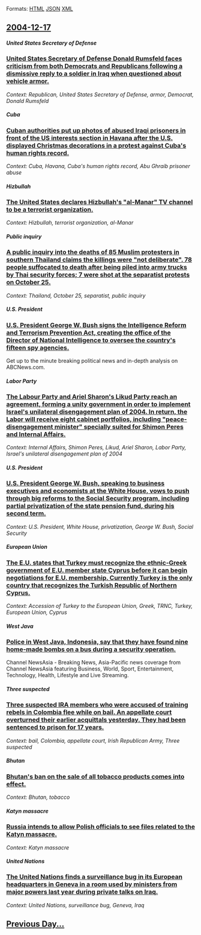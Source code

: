 
Formats: [HTML](2004/12/17/index.html)  [JSON](2004/12/17/index.json)  [XML](2004/12/17/index.xml)  

## [2004-12-17](/news/2004/12/17/index.md)

##### United States Secretary of Defense
### [ United States Secretary of Defense Donald Rumsfeld faces criticism from both Democrats and Republicans following a dismissive reply to a soldier in Iraq when questioned about vehicle armor. ](/news/2004/12/17/united-states-secretary-of-defense-donald-rumsfeld-faces-criticism-from-both-democrats-and-republicans-following-a-dismissive-reply-to-a-so.md)
_Context: Republican, United States Secretary of Defense, armor, Democrat, Donald Rumsfeld_

##### Cuba
### [ Cuban authorities put up photos of abused Iraqi prisoners in front of the US interests section in Havana after the U.S. displayed Christmas decorations in a protest against Cuba's human rights record. ](/news/2004/12/17/cuban-authorities-put-up-photos-of-abused-iraqi-prisoners-in-front-of-the-us-interests-section-in-havana-after-the-u-s-displayed-christmas.md)
_Context: Cuba, Havana, Cuba's human rights record, Abu Ghraib prisoner abuse_

##### Hizbullah
### [ The United States declares Hizbullah's "al-Manar" TV channel to be a terrorist organization. ](/news/2004/12/17/the-united-states-declares-hizbullah-s-al-manar-tv-channel-to-be-a-terrorist-organization.md)
_Context: Hizbullah, terrorist organization, al-Manar_

##### Public inquiry
### [ A public inquiry into the deaths of 85 Muslim protesters in southern Thailand claims the killings were "not deliberate". 78 people suffocated to death after being piled into army trucks by Thai security forces; 7 were shot at the separatist protests on October 25. ](/news/2004/12/17/a-public-inquiry-into-the-deaths-of-85-muslim-protesters-in-southern-thailand-claims-the-killings-were-not-deliberate-78-people-suffocat.md)
_Context: Thailand, October 25, separatist, public inquiry_

##### U.S. President
### [ U.S. President George W. Bush signs the Intelligence Reform and Terrorism Prevention Act, creating the office of the Director of National Intelligence to oversee the country's fifteen spy agencies. ](/news/2004/12/17/u-s-president-george-w-bush-signs-the-intelligence-reform-and-terrorism-prevention-act-creating-the-office-of-the-director-of-national-i.md)
Get up to the minute breaking political news and in-depth analysis on ABCNews.com.

##### Labor Party
### [ The Labour Party and Ariel Sharon's Likud Party reach an agreement, forming a unity government in order to implement Israel's unilateral disengagement plan of 2004. In return, the Labor will receive eight cabinet portfolios, including "peace-disengagement minister" specially suited for Shimon Peres and Internal Affairs. ](/news/2004/12/17/the-labour-party-and-ariel-sharon-s-likud-party-reach-an-agreement-forming-a-unity-government-in-order-to-implement-israel-s-unilateral-di.md)
_Context: Internal Affairs, Shimon Peres, Likud, Ariel Sharon, Labor Party, Israel's unilateral disengagement plan of 2004_

##### U.S. President
### [ U.S. President George W. Bush, speaking to business executives and economists at the White House, vows to push through big reforms to the Social Security program, including partial privatization of the state pension fund, during his second term. ](/news/2004/12/17/u-s-president-george-w-bush-speaking-to-business-executives-and-economists-at-the-white-house-vows-to-push-through-big-reforms-to-the-s.md)
_Context: U.S. President, White House, privatization, George W. Bush, Social Security_

##### European Union
### [ The E.U. states that Turkey must recognize the ethnic-Greek government of E.U. member state Cyprus before it can begin negotiations for E.U. membership. Currently Turkey is the only country that recognizes the Turkish Republic of Northern Cyprus. ](/news/2004/12/17/the-e-u-states-that-turkey-must-recognize-the-ethnic-greek-government-of-e-u-member-state-cyprus-before-it-can-begin-negotiations-for-e-u.md)
_Context: Accession of Turkey to the European Union, Greek, TRNC, Turkey, European Union, Cyprus_

##### West Java
### [ Police in West Java, Indonesia, say that they have found nine home-made bombs on a bus during a security operation. ](/news/2004/12/17/police-in-west-java-indonesia-say-that-they-have-found-nine-home-made-bombs-on-a-bus-during-a-security-operation.md)
Channel NewsAsia - Breaking News, Asia-Pacific news coverage from Channel NewsAsia featuring Business, World, Sport, Entertainment, Technology, Health, Lifestyle and Live Streaming.

##### Three suspected
### [ Three suspected IRA members who were accused of training rebels in Colombia flee while on bail. An appellate court overturned their earlier acquittals yesterday. They had been sentenced to prison for 17 years. ](/news/2004/12/17/three-suspected-ira-members-who-were-accused-of-training-rebels-in-colombia-flee-while-on-bail-an-appellate-court-overturned-their-earlier.md)
_Context: bail, Colombia, appellate court, Irish Republican Army, Three suspected_

##### Bhutan
### [ Bhutan's ban on the sale of all tobacco products comes into effect. ](/news/2004/12/17/bhutan-s-ban-on-the-sale-of-all-tobacco-products-comes-into-effect.md)
_Context: Bhutan, tobacco_

##### Katyn massacre
### [ Russia intends to allow Polish officials to see files related to the Katyn massacre. ](/news/2004/12/17/russia-intends-to-allow-polish-officials-to-see-files-related-to-the-katyn-massacre.md)
_Context: Katyn massacre_

##### United Nations
### [ The United Nations finds a surveillance bug in its European headquarters in Geneva in a room used by ministers from major powers last year during private talks on Iraq. ](/news/2004/12/17/the-united-nations-finds-a-surveillance-bug-in-its-european-headquarters-in-geneva-in-a-room-used-by-ministers-from-major-powers-last-year.md)
_Context: United Nations, surveillance bug, Geneva, Iraq_

## [Previous Day...](/news/2004/12/16/index.md)

